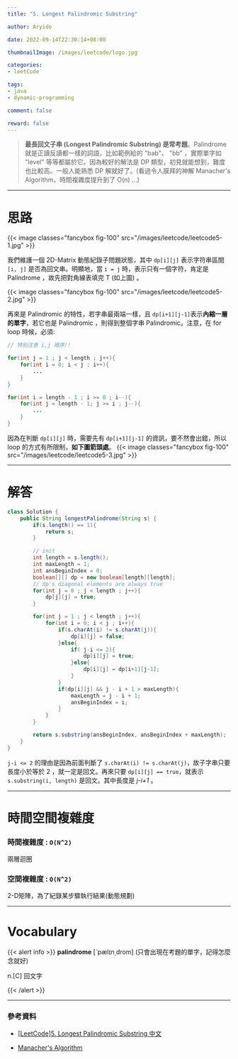 ```yaml
---
title: "5. Longest Palindromic Substring"

author: Aryido

date: 2022-09-14T22:30:14+08:00

thumbnailImage: /images/leetcode/logo.jpg

categories:
- leetCode

tags:
- java
- dynamic-programming

comment: false

reward: false
---
```

<!--BODY-->
> **最長回文子串 (Longest Palindromic Substring) 是常考題**。Palindrome 就是正讀反讀都一樣的詞語，比如範例給的 "bab"、 "bb" ，實際單字如 "level" 等等都屬於它。因為較好的解法是 DP 類型，初見就能想到，難度也比較高。一般人能熟悉 DP 解就好了。(看過令人膜拜的神解 Manacher's Algorithm，時間複雜度提升到了 O(n) ...)

<!--more-->

---

# 思路
{{< image classes="fancybox fig-100" src="/images/leetcode/leetcode5-1.jpg" >}}

我們維護一個 2D-Matrix 動態紀錄子問題狀態，其中 ```dp[i][j]``` 表示字符串區間 ```[i, j]``` 是否為回文串。明顯地，當 ```i = j``` 時，表示只有一個字符，肯定是 Palindrome ，故先把對角線表填完 T (如上圖) 。

{{< image classes="fancybox fig-100" src="/images/leetcode/leetcode5-2.jpg" >}}

再來是 Palindromic 的特性，若字串最兩端一樣，且 ```dp[i+1][j-1]```表示**內縮一層的單字**，若它也是 Palindromic ，則得到整個字串 Palindromic。注意，在 for loop 時候，必須:
```java
// 特別注意 i,j 順序!!

for(int j = 1 ; j < length ; j++){
    for(int i = 0; i < j ; i++){
        ...
    }
}

for(int i = length - 1 ; i >= 0 ; i--){
    for(int j = length - 1; j >= i ; j--){
        ...
    }
}

```
因為在判斷 ```dp[i][j]``` 時，需要先有 ```dp[i+1][j-1]``` 的資訊，要不然會出錯，所以 loop 的方式有所限制，**如下圖箭頭處**。
{{< image classes="fancybox fig-100" src="/images/leetcode/leetcode5-3.jpg" >}}

---

# 解答
```java
class Solution {
    public String longestPalindrome(String s) {
        if(s.length() == 1){
            return s;
        }

        // init
        int length = s.length();
        int maxLength = 1;
        int ansBeginIndex = 0;
        boolean[][] dp = new boolean[length][length];
        // dp's diagonal elements are always true
        for(int j = 0 ; j < length ; j++){
            dp[j][j] = true;
        }

        for(int j = 1 ; j < length ; j++){
            for(int i = 0; i < j ; i++){
                if(s.charAt(i) != s.charAt(j)){
                    dp[i][j] = false;
                }else{
                    if( j-i <= 2){
                        dp[i][j] = true;
                    }else{
                        dp[i][j] = dp[i+1][j-1];
                    }
                }
                if(dp[i][j] && j - i + 1 > maxLength){
                    maxLength = j - i + 1;
                    ansBeginIndex = i;
                }
            }
        }

        return s.substring(ansBeginIndex, ansBeginIndex + maxLength);
    }
}
```
```j-i <= 2``` 的理由是因為前面判斷了 ```s.charAt(i) != s.charAt(j)```，故子字串只要長度小於等於 2 ，就一定是回文。再來只要 ```dp[i][j] == true```，就表示 ```s.substring(i, length)``` 是回文。其中長度是 *j-i+1* 。

---

# 時間空間複雜度

### 時間複雜度 : ```O(N^2)```
兩層迴圈

### 空間複雜度 : ```O(N^2)```
2-D矩陣，為了紀錄某步驟執行結果(動態規劃)

---
# Vocabulary

{{< alert info >}}
**palindrome** [ˋpælɪn͵drom] (只會出現在考題的單字，記得怎麼念就好)

n.[C] 回文字

{{< /alert >}}

---

### 參考資料

- [[LeetCode]5. Longest Palindromic Substring 中文](https://www.youtube.com/watch?v=ZnzvU03HtYk)

- [Manacher's Algorithm](https://www.cnblogs.com/grandyang/p/4464476.html)